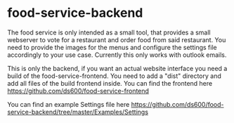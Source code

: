 # food-service-backend
The food service is only intended as a small tool, that provides a small webserver to vote for a restaurant and order food from said restaurant. 
You need to provide the images for the menus and configure the settings file accordingly to your use case. Currently this only works with outlook emails.

This is only the backend, if you want an actual website interface you need a build of the food-service-frontend. You need to add a "dist" directory and add all files of the build frontend inside. You can find the frontend here https://github.com/ds600/food-service-frontend

You can find an example Settings file here https://github.com/ds600/food-service-backend/tree/master/Examples/Settings
